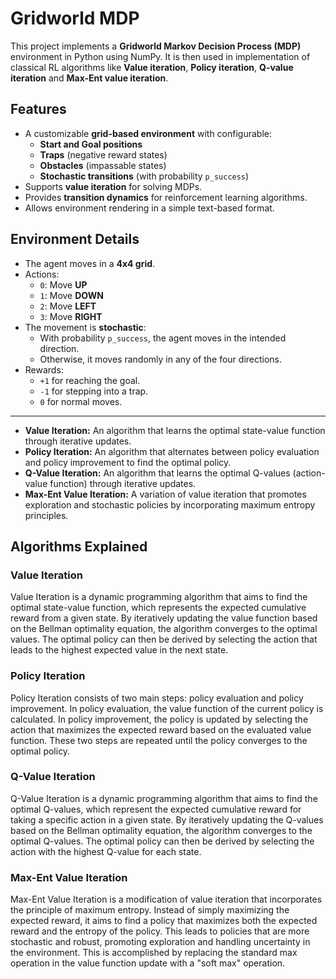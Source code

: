 # Gridworld MDP

This project implements a **Gridworld Markov Decision Process (MDP)** environment in Python using NumPy. It is then used in implementation of classical RL algorithms like  **Value iteration**, **Policy iteration**, **Q-value iteration** and **Max-Ent value iteration**.

## Features

- A customizable **grid-based environment** with configurable:
  - **Start and Goal positions**
  - **Traps** (negative reward states)
  - **Obstacles** (impassable states)
  - **Stochastic transitions** (with probability `p_success`)
- Supports **value iteration** for solving MDPs.
- Provides **transition dynamics** for reinforcement learning algorithms.
- Allows environment rendering in a simple text-based format.

## Environment Details

- The agent moves in a **4x4 grid**.
- Actions:
  - `0`: Move **UP**
  - `1`: Move **DOWN**
  - `2`: Move **LEFT**
  - `3`: Move **RIGHT**
- The movement is **stochastic**:
  - With probability `p_success`, the agent moves in the intended direction.
  - Otherwise, it moves randomly in any of the four directions.
- Rewards:
  - `+1` for reaching the goal.
  - `-1` for stepping into a trap.
  - `0` for normal moves.

---

* **Value Iteration:** An algorithm that learns the optimal state-value function through iterative updates.
* **Policy Iteration:** An algorithm that alternates between policy evaluation and policy improvement to find the optimal policy.
* **Q-Value Iteration:** An algorithm that learns the optimal Q-values (action-value function) through iterative updates.
* **Max-Ent Value Iteration:** A variation of value iteration that promotes exploration and stochastic policies by incorporating maximum entropy principles.

## Algorithms Explained

### Value Iteration

Value Iteration is a dynamic programming algorithm that aims to find the optimal state-value function, which represents the expected cumulative reward from a given state. By iteratively updating the value function based on the Bellman optimality equation, the algorithm converges to the optimal values. The optimal policy can then be derived by selecting the action that leads to the highest expected value in the next state.

### Policy Iteration

Policy Iteration consists of two main steps: policy evaluation and policy improvement. In policy evaluation, the value function of the current policy is calculated. In policy improvement, the policy is updated by selecting the action that maximizes the expected reward based on the evaluated value function. These two steps are repeated until the policy converges to the optimal policy.

### Q-Value Iteration

Q-Value Iteration is a dynamic programming algorithm that aims to find the optimal Q-values, which represent the expected cumulative reward for taking a specific action in a given state. By iteratively updating the Q-values based on the Bellman optimality equation, the algorithm converges to the optimal Q-values. The optimal policy can then be derived by selecting the action with the highest Q-value for each state.

### Max-Ent Value Iteration

Max-Ent Value Iteration is a modification of value iteration that incorporates the principle of maximum entropy. Instead of simply maximizing the expected reward, it aims to find a policy that maximizes both the expected reward and the entropy of the policy. This leads to policies that are more stochastic and robust, promoting exploration and handling uncertainty in the environment. This is accomplished by replacing the standard max operation in the value function update with a "soft max" operation.



